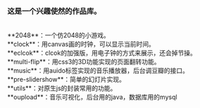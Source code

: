 ### 这是一个兴趣使然的作品库。
<br>
**2048**：一个仿2048的小游戏。<br>
**clock**：用canvas画的时钟，可以显示当前时间。<br>
**eclcok**：clcok的加强版，用电子钟的方式来展示，还会掉节操。<br>
**multi-flip**：用css3的3D功能实现的页面翻转功能。<br>
**music**：用auido标签实现的音乐播放器，后台调豆瓣的接口。<br>
**pre-slidershow**：简单的幻灯片实现。<br>
**utils**：对原生js的封装常用的功能。<br>
**oupload**：音乐可视化，后台用的java，数据库用的mysql<br>
